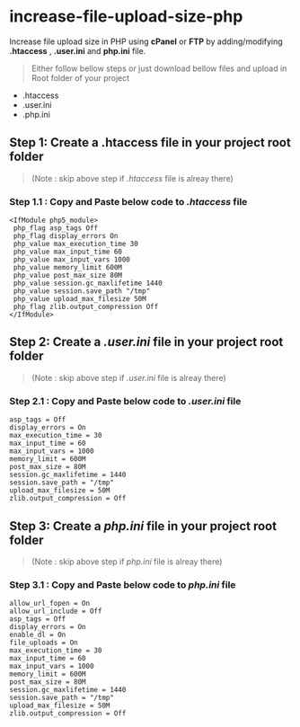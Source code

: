 # increase-file-upload-size-php
Increase file upload size in PHP using **cPanel** or **FTP** by adding/modifying  **.htaccess** , **.user.ini** and **php.ini** file.

> Either follow bellow steps or just download bellow files and upload in Root folder of your project
- .htaccess
- .user.ini
- .php.ini

## Step 1: Create a .htaccess file in your project root folder
> (Note : skip above step if *.htaccess* file is alreay there)
  ### Step 1.1 : Copy and Paste below code to *.htaccess* file
  ```
  <IfModule php5_module>
   php_flag asp_tags Off
   php_flag display_errors On
   php_value max_execution_time 30
   php_value max_input_time 60
   php_value max_input_vars 1000
   php_value memory_limit 600M
   php_value post_max_size 80M
   php_value session.gc_maxlifetime 1440
   php_value session.save_path "/tmp"
   php_value upload_max_filesize 50M
   php_flag zlib.output_compression Off
</IfModule>
```
## Step 2: Create a *.user.ini* file in your project root folder
> (Note : skip above step if *.user.ini* file is alreay there)
  ### Step 2.1 : Copy and Paste below code to *.user.ini* file
  
  ```
asp_tags = Off
display_errors = On
max_execution_time = 30
max_input_time = 60
max_input_vars = 1000
memory_limit = 600M
post_max_size = 80M
session.gc_maxlifetime = 1440
session.save_path = "/tmp"
upload_max_filesize = 50M
zlib.output_compression = Off

```

## Step 3: Create a *php.ini* file in your project root folder
> (Note : skip above step if *php.ini* file is alreay there)
  ### Step 3.1 : Copy and Paste below code to *php.ini* file
  
  ```
  allow_url_fopen = On
allow_url_include = Off
asp_tags = Off
display_errors = On
enable_dl = On
file_uploads = On
max_execution_time = 30
max_input_time = 60
max_input_vars = 1000
memory_limit = 600M
post_max_size = 80M
session.gc_maxlifetime = 1440
session.save_path = "/tmp"
upload_max_filesize = 50M
zlib.output_compression = Off

```

